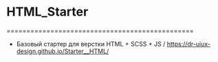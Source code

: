 # HTML_Starter

===============================================

- Базовый стартер для верстки HTML + SCSS + JS / https://dr-uiux-design.github.io/Starter__HTML/
